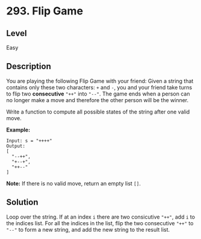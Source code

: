 # 293. Flip Game
## Level
Easy

## Description
You are playing the following Flip Game with your friend: Given a string that contains only these two characters: `+` and `-`, you and your friend take turns to flip two **consecutive** `"++"` into `"--"`. The game ends when a person can no longer make a move and therefore the other person will be the winner.

Write a function to compute all possible states of the string after one valid move.

**Example:**
```
Input: s = "++++"
Output: 
[
  "--++",
  "+--+",
  "++--"
]
```
**Note:** If there is no valid move, return an empty list `[]`.

## Solution
Loop over the string. If at an index `i` there are two consicutive `"++"`, add `i` to the indices list. For all the indices in the list, flip the two consecutive `"++"` to `"--"` to form a new string, and add the new string to the result list.
